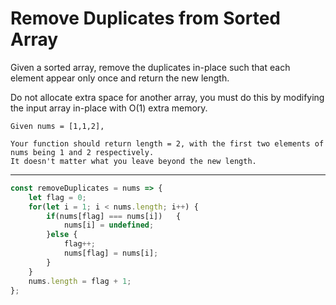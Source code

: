 # Remove Duplicates from Sorted Array

Given a sorted array, remove the duplicates in-place such that each element appear only once and return the new length.

Do not allocate extra space for another array, you must do this by modifying the input array in-place with O(1) extra memory.

```
Given nums = [1,1,2],

Your function should return length = 2, with the first two elements of nums being 1 and 2 respectively.
It doesn't matter what you leave beyond the new length.
```

---

```javascript
const removeDuplicates = nums => {
    let flag = 0;
    for(let i = 1; i < nums.length; i++) {
        if(nums[flag] === nums[i])   {
            nums[i] = undefined;
        }else {
            flag++;
            nums[flag] = nums[i];
        }
    }
    nums.length = flag + 1;
};
```
